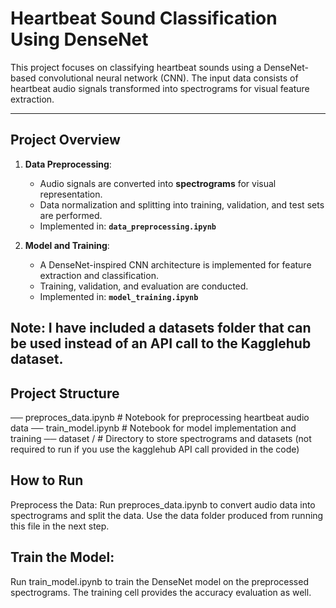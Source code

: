 # **Heartbeat Sound Classification Using DenseNet**

This project focuses on classifying heartbeat sounds using a DenseNet-based convolutional neural network (CNN). The input data consists of heartbeat audio signals transformed into spectrograms for visual feature extraction.

---

## **Project Overview**

1. **Data Preprocessing**:
   - Audio signals are converted into **spectrograms** for visual representation.
   - Data normalization and splitting into training, validation, and test sets are performed.
   - Implemented in: **`data_preprocessing.ipynb`**

2. **Model and Training**:
   - A DenseNet-inspired CNN architecture is implemented for feature extraction and classification.
   - Training, validation, and evaluation are conducted.
   - Implemented in: **`model_training.ipynb`**
  
Note: I have included a datasets folder that can be used instead of an API call to the Kagglehub dataset.
---

## **Project Structure**

── preproces_data.ipynb   # Notebook for preprocessing heartbeat audio data
── train_model.ipynb       # Notebook for model implementation and training
── dataset /                      # Directory to store spectrograms and datasets (not required to run if you use the kagglehub API call provided in the code)



## How to Run
Preprocess the Data:
Run preproces_data.ipynb to convert audio data into spectrograms and split the data.
Use the data folder produced from running this file in the next step.

## Train the Model:
Run train_model.ipynb to train the DenseNet model on the preprocessed spectrograms.
The training cell provides the accuracy evaluation as well.
